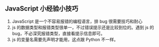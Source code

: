 ## JavaScript 小经验小技巧

1. JavaScript 是一个不容易报错的编程语言，排 bug 很需要技巧和耐心
2. js 的数据类型和报错类型很单一，不过错误提示还是比较到位的。遇到 js 的 bug，不必深究报错类型，直接看提示信息即可。
3. js 的变量名需要先声明才能用，这点跟 Python 不一样。